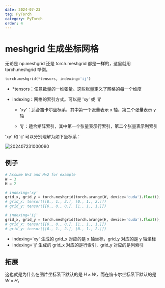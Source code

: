 ```yaml
---
date: 2024-07-23
tag: PyTorch
category: PyTorch
order: 4
---
```


# meshgrid 生成坐标网格

无论是 np.meshgrid 还是 torch.meshgrid 都是一样的，这里就用 torch.meshgrid 举例。

```python
torch.meshgrid(*tensors, indexing='ij')
```

- *tensors：任意数量的一维张量。这些张量定义了网格的每一个维度

- indexing：网格的索引方式。可以是 'xy' 或 'ij'

  - 'xy'：适合笛卡尔坐标系，其中第一个张量表示 x 轴，第二个张量表示 y 轴

  - 'ij'：适合矩阵索引，其中第一个张量表示行索引，第二个张量表示列索引

'xy' 和 'ij' 可以分别理解为如下坐标系：

![202407231000090](https://rocyan.oss-cn-hangzhou.aliyuncs.com/blog/202407290919991.png)

## 例子

```python
# Assume W=3 and H=2 for example
W = 3
H = 2

# indexing='xy'
grid_x, grid_y = torch.meshgrid(torch.arange(W, device='cuda').float(), torch.arange(H, device='cuda').float(), indexing='xy')
# grid_x: tensor([[0., 1., 2.], [0., 1., 2.]])
# grid_y: tensor([[0., 0., 0.], [1., 1., 1.]])

# indexing='ij'
grid_x, grid_y = torch.meshgrid(torch.arange(H, device='cuda').float(), torch.arange(W, device='cuda').float(), indexing='ij')
# grid_x: tensor([[0., 0., 0.], [1., 1., 1.]])
# grid_y: tensor([[0., 1., 2.], [0., 1., 2.]])
```

- indexing='xy' 生成的 grid_x 对应的是 x 轴坐标，grid_y 对应的是 y 轴坐标
- indexing='ij' 生成的 grid_x 对应的是行索引，grid_y 对应的是列索引

## 拓展

这也就是为什么在图片坐标系下默认的是 $H\times W$，而在笛卡尔坐标系下默认的是 $W\times H$。
